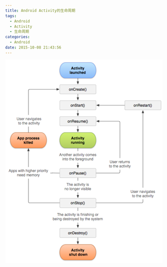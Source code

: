 ```yaml
---
title: Android Activity的生命周期
tags:
  - Android
  - Activity
  - 生命周期
categories:
  - Android
date: 2015-10-08 21:43:56
---
```


![Preview](11/1.png)